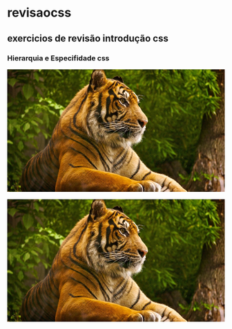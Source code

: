 # revisaocss
## exercicios de revisão introdução css

### Hierarquia e Especifidade css

![imagem CSS](./imagem%20css/TIGRE.jpg)

<img src="./imagem%20css/TIGRE.jpg" alt="imagem CSS">

